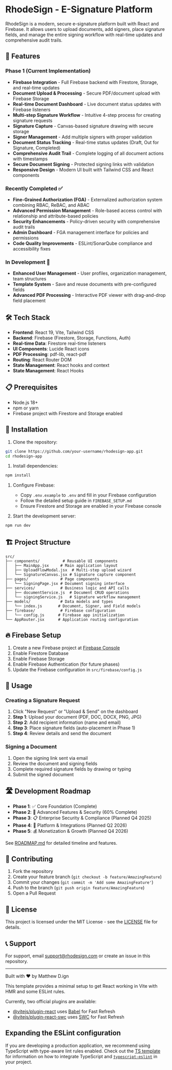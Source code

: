 # RhodeSign - E-Signature Platform

<!-- cSpell:ignore rhodesign Firestore -->

RhodeSign is a modern, secure e-signature platform built with React and Firebase. It allows users to upload documents, add signers, place signature fields, and manage the entire signing workflow with real-time updates and comprehensive audit trails.

## 🚀 Features

### Phase 1 (Current Implementation)

- **Firebase Integration** - Full Firebase backend with Firestore, Storage, and real-time updates
- **Document Upload & Processing** - Secure PDF/document upload with Firebase Storage
- **Real-time Document Dashboard** - Live document status updates with Firebase listeners
- **Multi-step Signature Workflow** - Intuitive 4-step process for creating signature requests
- **Signature Capture** - Canvas-based signature drawing with secure storage
- **Signer Management** - Add multiple signers with proper validation
- **Document Status Tracking** - Real-time status updates (Draft, Out for Signature, Completed)
- **Comprehensive Audit Trail** - Complete logging of all document actions with timestamps
- **Secure Document Signing** - Protected signing links with validation
- **Responsive Design** - Modern UI built with Tailwind CSS and React components

### Recently Completed ✅

- **Fine-Grained Authorization (FGA)** - Externalized authorization system combining RBAC, ReBAC, and ABAC
- **Advanced Permission Management** - Role-based access control with relationship and attribute-based policies
- **Security Enhancements** - Policy-driven security with comprehensive audit trails
- **Admin Dashboard** - FGA management interface for policies and permissions
- **Code Quality Improvements** - ESLint/SonarQube compliance and accessibility fixes

### In Development 🔄

- **Enhanced User Management** - User profiles, organization management, team structures
- **Template System** - Save and reuse documents with pre-configured fields
- **Advanced PDF Processing** - Interactive PDF viewer with drag-and-drop field placement

## 🛠️ Tech Stack

- **Frontend**: React 19, Vite, Tailwind CSS
- **Backend**: Firebase (Firestore, Storage, Functions, Auth)
- **Real-time Data**: Firestore real-time listeners
- **UI Components**: Lucide React icons
- **PDF Processing**: pdf-lib, react-pdf
- **Routing**: React Router DOM
- **State Management**: React hooks and context
- **State Management**: React Hooks

## 📋 Prerequisites

- Node.js 18+
- npm or yarn
- Firebase project with Firestore and Storage enabled

## 🔧 Installation

1. Clone the repository:

```bash
git clone https://github.com/your-username/rhodesign-app.git
cd rhodesign-app
```

1. Install dependencies:

```bash
npm install
```

1. Configure Firebase:

   - Copy `.env.example` to `.env` and fill in your Firebase configuration
   - Follow the detailed setup guide in `FIREBASE_SETUP.md`
   - Ensure Firestore and Storage are enabled in your Firebase console

1. Start the development server:

```bash
npm run dev
```

## 🏗️ Project Structure

```text
src/
├── components/          # Reusable UI components
│   ├── MainApp.jsx     # Main application layout
│   ├── UploadFlowModal.jsx  # Multi-step upload wizard
│   └── SignatureCanvas.jsx # Signature capture component
├── pages/              # Page components
│   └── SigningPage.jsx # Document signing interface
├── services/           # Business logic and API calls
│   ├── documentService.js  # Document CRUD operations
│   └── signingService.js   # Signature workflow management
├── models/             # Data models and types
│   └── index.js       # Document, Signer, and Field models
├── firebase/           # Firebase configuration
│   └── config.js      # Firebase app initialization
└── AppRouter.jsx      # Application routing configuration
```

## 🔥 Firebase Setup

1. Create a new Firebase project at [Firebase Console](https://console.firebase.google.com)
2. Enable Firestore Database
3. Enable Firebase Storage
4. Enable Firebase Authentication (for future phases)
5. Update the Firebase configuration in `src/firebase/config.js`

## 🚦 Usage

### Creating a Signature Request

1. Click "New Request" or "Upload & Send" on the dashboard
2. **Step 1**: Upload your document (PDF, DOC, DOCX, PNG, JPG)
3. **Step 2**: Add recipient information (name and email)
4. **Step 3**: Place signature fields (auto-placement in Phase 1)
5. **Step 4**: Review details and send the document

### Signing a Document

1. Open the signing link sent via email
2. Review the document and signing fields
3. Complete required signature fields by drawing or typing
4. Submit the signed document

## 🛣️ Development Roadmap

- **Phase 1**: ✅ Core Foundation (Complete)
- **Phase 2**: 🔄 Advanced Features & Security (60% Complete)
- **Phase 3**: 📋 Enterprise Security & Compliance (Planned Q4 2025)
- **Phase 4**: 🚀 Platform & Integrations (Planned Q2 2026)
- **Phase 5**: 💰 Monetization & Growth (Planned Q4 2026)

See [ROADMAP.md](ROADMAP.md) for detailed timeline and features.

## 🤝 Contributing

1. Fork the repository
2. Create your feature branch (`git checkout -b feature/AmazingFeature`)
3. Commit your changes (`git commit -m 'Add some AmazingFeature'`)
4. Push to the branch (`git push origin feature/AmazingFeature`)
5. Open a Pull Request

## 📄 License

This project is licensed under the MIT License - see the [LICENSE](LICENSE) file for details.

## 📞 Support

For support, email [support@rhodesign.com](mailto:support@rhodesign.com) or create an issue in this repository.

---

Built with ❤️ by Matthew D.ign

This template provides a minimal setup to get React working in Vite with HMR and some ESLint rules.

Currently, two official plugins are available:

- [@vitejs/plugin-react](https://github.com/vitejs/vite-plugin-react/blob/main/packages/plugin-react) uses [Babel](https://babeljs.io/) for Fast Refresh
- [@vitejs/plugin-react-swc](https://github.com/vitejs/vite-plugin-react/blob/main/packages/plugin-react-swc) uses [SWC](https://swc.rs/) for Fast Refresh

## Expanding the ESLint configuration

If you are developing a production application, we recommend using TypeScript with type-aware lint rules enabled. Check out the [TS template](https://github.com/vitejs/vite/tree/main/packages/create-vite/template-react-ts) for information on how to integrate TypeScript and [`typescript-eslint`](https://typescript-eslint.io) in your project.
